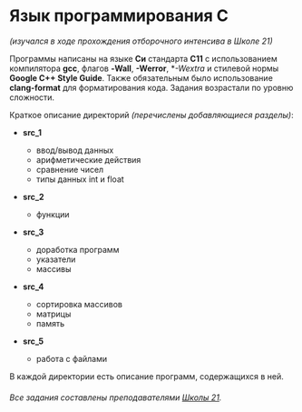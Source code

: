# **Язык программирования С**
*(изучался в ходе прохождения отборочного интенсива в Школе 21)*

Программы написаны на языке **Си** стандарта **C11** с использованием компилятора **gcc**, флагов **-Wall**, **-Werror**, **-Wextra* и стилевой нормы **Google C++ Style Guide**.
Также обязательным было использование **clang-format** для форматирования кода. Задания возрастали по уровню сложности.

Краткое описание директорий *(перечислены добавляющиеся разделы)*:

* **src_1** 
  * ввод/вывод данных
  * арифметические действия
  * сравнение чисел
  * типы данных int и float

* **src_2**
   * функции

* **src_3**
  * доработка программ
  * указатели
  * массивы

* **src_4**
  * сортировка массивов
  * матрицы
  * память

* **src_5** 
  * работа с файлами

В каждой директории есть описание программ, содержащихся в ней.

###### Все задания составлены преподавателями [Школы 21](https://21-school.ru/).